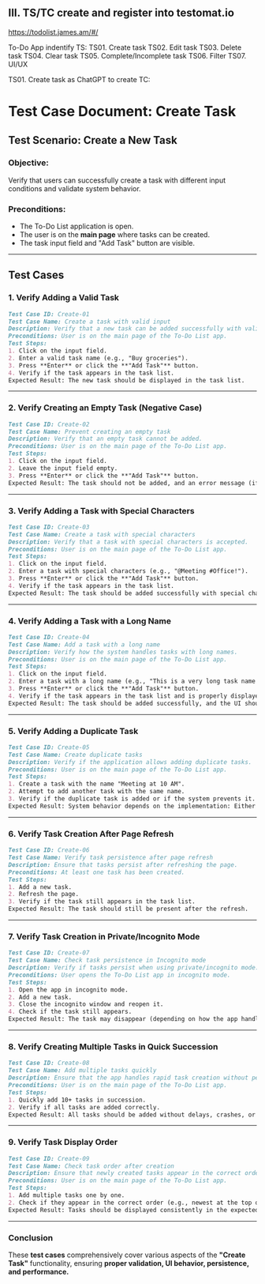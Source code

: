 ## III. TS/TC create and register into testomat.io

https://todolist.james.am/#/

To-Do App indentify TS:
    TS01. Create task
    TS02. Edit task
    TS03. Delete task
    TS04. Clear task
    TS05. Complete/Incomplete task
    TS06. Filter
    TS07. UI/UX

TS01. Create task as ChatGPT to create TC:

# **Test Case Document: Create Task**

## **Test Scenario: Create a New Task**
### **Objective:**  
Verify that users can successfully create a task with different input conditions and validate system behavior.

### **Preconditions:**  
- The To-Do List application is open.
- The user is on the **main page** where tasks can be created.
- The task input field and "Add Task" button are visible.

---

## **Test Cases**

### **1. Verify Adding a Valid Task**
```markdown
Test Case ID: Create-01  
Test Case Name: Create a task with valid input  
Description: Verify that a new task can be added successfully with valid input.  
Preconditions: User is on the main page of the To-Do List app.  
Test Steps:  
1. Click on the input field.  
2. Enter a valid task name (e.g., "Buy groceries").  
3. Press **Enter** or click the **"Add Task"** button.  
4. Verify if the task appears in the task list.  
Expected Result: The new task should be displayed in the task list.  
```

---

### **2. Verify Creating an Empty Task (Negative Case)**
```markdown
Test Case ID: Create-02  
Test Case Name: Prevent creating an empty task  
Description: Verify that an empty task cannot be added.  
Preconditions: User is on the main page of the To-Do List app.  
Test Steps:  
1. Click on the input field.  
2. Leave the input field empty.  
3. Press **Enter** or click the **"Add Task"** button.  
Expected Result: The task should not be added, and an error message (if applicable) should be displayed.  
```

---

### **3. Verify Adding a Task with Special Characters**
```markdown
Test Case ID: Create-03  
Test Case Name: Create a task with special characters  
Description: Verify that a task with special characters is accepted.  
Preconditions: User is on the main page of the To-Do List app.  
Test Steps:  
1. Click on the input field.  
2. Enter a task with special characters (e.g., "@Meeting #Office!").  
3. Press **Enter** or click the **"Add Task"** button.  
4. Verify if the task appears in the task list.  
Expected Result: The task should be added successfully with special characters intact.  
```

---

### **4. Verify Adding a Task with a Long Name**
```markdown
Test Case ID: Create-04  
Test Case Name: Add a task with a long name  
Description: Verify how the system handles tasks with long names.  
Preconditions: User is on the main page of the To-Do List app.  
Test Steps:  
1. Click on the input field.  
2. Enter a task with a long name (e.g., "This is a very long task name that should be tested for display and functionality purposes in the to-do list application").  
3. Press **Enter** or click the **"Add Task"** button.  
4. Verify if the task appears in the task list and is properly displayed.  
Expected Result: The task should be added successfully, and the UI should properly display it without breaking.  
```

---

### **5. Verify Adding a Duplicate Task**
```markdown
Test Case ID: Create-05  
Test Case Name: Create duplicate tasks  
Description: Verify if the application allows adding duplicate tasks.  
Preconditions: User is on the main page of the To-Do List app.  
Test Steps:  
1. Create a task with the name "Meeting at 10 AM".  
2. Attempt to add another task with the same name.  
3. Verify if the duplicate task is added or if the system prevents it.  
Expected Result: System behavior depends on the implementation: Either both tasks should be added, or a message should prevent duplicates.  
```

---

### **6. Verify Task Creation After Page Refresh**
```markdown
Test Case ID: Create-06  
Test Case Name: Verify task persistence after page refresh  
Description: Ensure that tasks persist after refreshing the page.  
Preconditions: At least one task has been created.  
Test Steps:  
1. Add a new task.  
2. Refresh the page.  
3. Verify if the task still appears in the task list.  
Expected Result: The task should still be present after the refresh.  
```

---

### **7. Verify Task Creation in Private/Incognito Mode**
```markdown
Test Case ID: Create-07  
Test Case Name: Check task persistence in Incognito mode  
Description: Verify if tasks persist when using private/incognito mode.  
Preconditions: User opens the To-Do List app in incognito mode.  
Test Steps:  
1. Open the app in incognito mode.  
2. Add a new task.  
3. Close the incognito window and reopen it.  
4. Check if the task still appears.  
Expected Result: The task may disappear (depending on how the app handles local storage).  
```

---

### **8. Verify Creating Multiple Tasks in Quick Succession**
```markdown
Test Case ID: Create-08  
Test Case Name: Add multiple tasks quickly  
Description: Ensure that the app handles rapid task creation without performance issues.  
Preconditions: User is on the main page of the To-Do List app.  
Test Steps:  
1. Quickly add 10+ tasks in succession.  
2. Verify if all tasks are added correctly.  
Expected Result: All tasks should be added without delays, crashes, or UI glitches.  
```

---

### **9. Verify Task Display Order**
```markdown
Test Case ID: Create-09  
Test Case Name: Check task order after creation  
Description: Ensure that newly created tasks appear in the correct order.  
Preconditions: User is on the main page of the To-Do List app.  
Test Steps:  
1. Add multiple tasks one by one.  
2. Check if they appear in the correct order (e.g., newest at the top or bottom).  
Expected Result: Tasks should be displayed consistently in the expected order.  
```

---

### **Conclusion**
These **test cases** comprehensively cover various aspects of the **"Create Task"** functionality, ensuring **proper validation, UI behavior, persistence, and performance.**







